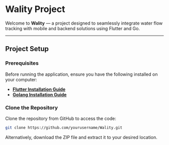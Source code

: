 # **Wality Project**

Welcome to **Wality** — a project designed to seamlessly integrate water flow tracking with mobile and backend solutions using Flutter and Go.

---

## **Project Setup**

### **Prerequisites**

Before running the application, ensure you have the following installed on your computer:

- **[Flutter Installation Guide](https://flutter.dev/docs/get-started/install)**
- **[Golang Installation Guide](https://golang.org/doc/install)**

### **Clone the Repository**

Clone the repository from GitHub to access the code:

```bash
git clone https://github.com/yourusername/Wality.git

```
Alternatively, download the ZIP file and extract it to your desired location.

